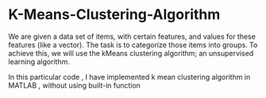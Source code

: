# K-Means-Clustering-Algorithm
We are given a data set of items, with certain features, and values for these features (like a vector). The task is to categorize those items into groups. To achieve this, we will use the kMeans clustering algorithm; an unsupervised learning algorithm.

In this particular code , I have implemented k mean clustering algorithm in MATLAB , without using built-in function

